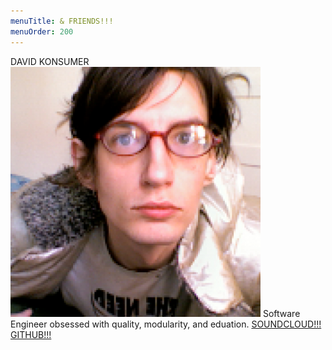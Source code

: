 ```yaml
--- 
menuTitle: & FRIENDS!!!
menuOrder: 200
---
```


DAVID KONSUMER
![Davide Konsumer](assets/Konsumer.png)
Software Engineer obsessed with quality, modularity, and eduation.
[SOUNDCLOUD!!!](soundcloud.com/deadkonsumer) [GITHUB!!!](github.com/konsumer)
